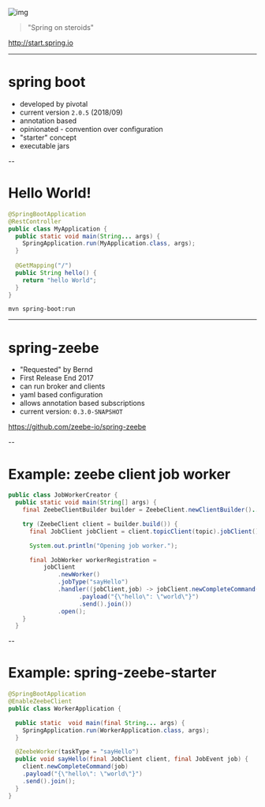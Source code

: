 

![img](images/logo-springboot.png) <!-- .element: style="width:700px" -->

> "Spring on steroids"

<!-- .slide: data-background="#EEE" -->

http://start.spring.io

---

# spring boot

* developed by pivotal
* current version `2.0.5` (2018/09)
* annotation based
* opinionated - convention over configuration
* "starter" concept
* executable jars

--

# Hello World!

```java
@SpringBootApplication
@RestController
public class MyApplication {
  public static void main(String... args) {
    SpringApplication.run(MyApplication.class, args);
  }
  
  @GetMapping("/")
  public String hello() {
    return "hello World";
  }
}

```

`mvn spring-boot:run`

---

# spring-zeebe

* "Requested" by Bernd 
* First Release End 2017
* can run broker and clients
* yaml based configuration 
* allows annotation based subscriptions
* current version: `0.3.0-SNAPSHOT`

https://github.com/zeebe-io/spring-zeebe

--

# Example: zeebe client job worker

````java
public class JobWorkerCreator {
  public static void main(String[] args) {
    final ZeebeClientBuilder builder = ZeebeClient.newClientBuilder()....;

    try (ZeebeClient client = builder.build()) {
      final JobClient jobClient = client.topicClient(topic).jobClient();

      System.out.println("Opening job worker.");

      final JobWorker workerRegistration =
          jobClient
              .newWorker()
              .jobType("sayHello")
              .handler((jobClient,job) -> jobClient.newCompleteCommand(job)
                    .payload("{\"hello\": \"world\"}")
                    .send().join())
              .open();
    }
  }
````

--

# Example: spring-zeebe-starter 

```java
@SpringBootApplication
@EnableZeebeClient
public class WorkerApplication {

  public static  void main(final String... args) {
    SpringApplication.run(WorkerApplication.class, args);
  }

  @ZeebeWorker(taskType = "sayHello")
  public void sayHello(final JobClient client, final JobEvent job) {
    client.newCompleteCommand(job)
    .payload("{\"hello\": \"world\"}")
    .send().join();
  }
}
```
